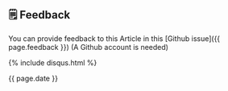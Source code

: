 ## 🗒️ Feedback

You can provide feedback to this Article in this [Github issue]({{ page.feedback }})
(A Github account is needed)

{% include disqus.html %}

{{ page.date }}
